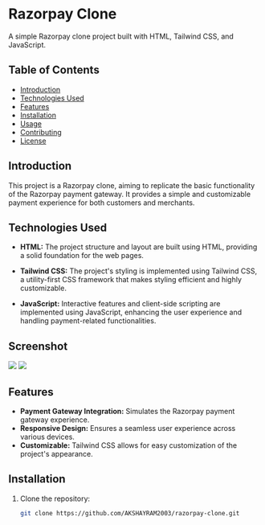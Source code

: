 # Razorpay Clone

A simple Razorpay clone project built with HTML, Tailwind CSS, and JavaScript.

## Table of Contents

- [Introduction](#introduction)
- [Technologies Used](#technologies-used)
- [Features](#features)
- [Installation](#installation)
- [Usage](#usage)
- [Contributing](#contributing)
- [License](#license)

## Introduction

This project is a Razorpay clone, aiming to replicate the basic functionality of the Razorpay payment gateway. It provides a simple and customizable payment experience for both customers and merchants.

## Technologies Used

- **HTML:** The project structure and layout are built using HTML, providing a solid foundation for the web pages.

- **Tailwind CSS:** The project's styling is implemented using Tailwind CSS, a utility-first CSS framework that makes styling efficient and highly customizable.

- **JavaScript:** Interactive features and client-side scripting are implemented using JavaScript, enhancing the user experience and handling payment-related functionalities.

 ## Screenshot
 
  <img src="https://drive.google.com/file/d/1dupnDsZhiLrhgY3AAoLF9bhBlehu8YUx/view?usp=sharing">

  <img src="https://drive.google.com/file/d/1P16hq8IVAv3UMBkD2AESnrmH24M_cGRz/view?usp=sharing">

## Features

- **Payment Gateway Integration:** Simulates the Razorpay payment gateway experience.
- **Responsive Design:** Ensures a seamless user experience across various devices.
- **Customizable:** Tailwind CSS allows for easy customization of the project's appearance.

## Installation

1. Clone the repository:

   ```bash
   git clone https://github.com/AKSHAYRAM2003/razorpay-clone.git

